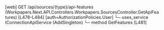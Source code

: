 [web] GET /api/sources/{type}/api-features  (Workpapers.Next.API.Controllers.Workpapers.SourcesController.GetApiFeatures)  [L478–L484] [auth=AuthorizationPolicies.User]
  └─ uses_service IConnectionApiService (AddSingleton)
    └─ method GetFeatures [L481]

